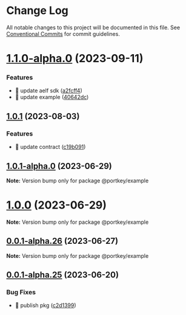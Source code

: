 # Change Log

All notable changes to this project will be documented in this file.
See [Conventional Commits](https://conventionalcommits.org) for commit guidelines.

# [1.1.0-alpha.0](https://portkey/Portkey-Wallet/portkey-providers/compare/v1.0.1...v1.1.0-alpha.0) (2023-09-11)

### Features

- 🎸 update aelf sdk ([a2fcff4](https://portkey/Portkey-Wallet/portkey-providers/commits/a2fcff43f5fb07ddf0a062bcb9c8adf069b3ddc1))
- 🎸 update example ([40642dc](https://portkey/Portkey-Wallet/portkey-providers/commits/40642dc43c5acaa5cf5d9c47d10495ed7eb77bf1))

## [1.0.1](https://portkey/Portkey-Wallet/portkey-providers/compare/v1.0.1-alpha.0...v1.0.1) (2023-08-03)

### Features

- 🎸 update contract ([c19b091](https://portkey/Portkey-Wallet/portkey-providers/commits/c19b0916a67e2a1196d0e3ec986114cc8a0fa37b))

## [1.0.1-alpha.0](https://portkey/Portkey-Wallet/portkey-providers/compare/v1.0.0...v1.0.1-alpha.0) (2023-06-29)

**Note:** Version bump only for package @portkey/example

# [1.0.0](https://portkey/Portkey-Wallet/portkey-providers/compare/v0.0.1-alpha.26...v1.0.0) (2023-06-29)

**Note:** Version bump only for package @portkey/example

## [0.0.1-alpha.26](https://portkey/Portkey-Wallet/portkey-providers/compare/v0.0.1-alpha.25...v0.0.1-alpha.26) (2023-06-27)

**Note:** Version bump only for package @portkey/example

## [0.0.1-alpha.25](https://portkey/Portkey-Wallet/portkey-providers/compare/v0.0.1-alpha.24...v0.0.1-alpha.25) (2023-06-20)

### Bug Fixes

- 🐛 publish pkg ([c2d1399](https://portkey/Portkey-Wallet/portkey-providers/commits/c2d139929d1965eaed89195c60ca37a017dbc37d))
